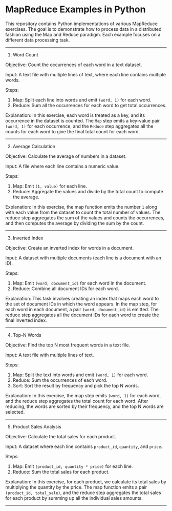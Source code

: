 
# MapReduce Examples in Python

This repository contains Python implementations of various MapReduce exercises. The goal is to demonstrate how to process data in a distributed fashion using the Map and Reduce paradigm. Each example focuses on a different data processing task.

---


 1. Word Count

Objective:
Count the occurrences of each word in a text dataset.

Input:
A text file with multiple lines of text, where each line contains multiple words.

Steps:
1. Map: Split each line into words and emit `(word, 1)` for each word.
2. Reduce: Sum all the occurrences for each word to get total occurrences.

Explanation:
In this exercise, each word is treated as a key, and its occurrence in the dataset is counted. The `Map` step emits a key-value pair `(word, 1)` for each occurrence, and the `Reduce` step aggregates all the counts for each word to give the final total count for each word.

---

 2. Average Calculation

Objective:
Calculate the average of numbers in a dataset.

Input:
A file where each line contains a numeric value.

Steps:
1. Map: Emit `(1, value)` for each line.
2. Reduce: Aggregate the values and divide by the total count to compute the average.

Explanation:
In this exercise, the map function emits the number `1` along with each value from the dataset to count the total number of values. The reduce step aggregates the sum of the values and counts the occurrences, and then computes the average by dividing the sum by the count.

---

 3. Inverted Index

Objective:
Create an inverted index for words in a document.

Input:
A dataset with multiple documents (each line is a document with an ID).

Steps:
1. Map: Emit `(word, document_id)` for each word in the document.
2. Reduce: Combine all document IDs for each word.

Explanation:
This task involves creating an index that maps each word to the set of document IDs in which the word appears. In the map step, for each word in each document, a pair `(word, document_id)` is emitted. The reduce step aggregates all the document IDs for each word to create the final inverted index.

---

 4. Top-N Words

Objective:
Find the top N most frequent words in a text file.

Input:
A text file with multiple lines of text.

Steps:
1. Map: Split the text into words and emit `(word, 1)` for each word.
2. Reduce: Sum the occurrences of each word.
3. Sort: Sort the result by frequency and pick the top N words.

Explanation:
In this exercise, the map step emits `(word, 1)` for each word, and the reduce step aggregates the total count for each word. After reducing, the words are sorted by their frequency, and the top N words are selected.

---

 5. Product Sales Analysis

Objective:
Calculate the total sales for each product.

Input:
A dataset where each line contains `product_id`, `quantity`, and `price`.

Steps:
1. Map: Emit `(product_id, quantity * price)` for each line.
2. Reduce: Sum the total sales for each product.

Explanation:
In this exercise, for each product, we calculate its total sales by multiplying the quantity by the price. The map function emits a pair `(product_id, total_sale)`, and the reduce step aggregates the total sales for each product by summing up all the individual sales amounts.

---
